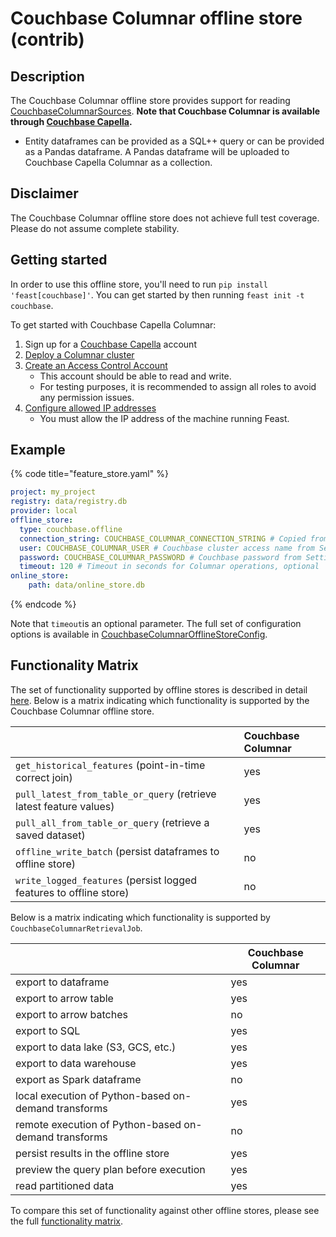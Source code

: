 # Couchbase Columnar offline store (contrib)

## Description

The Couchbase Columnar offline store provides support for reading [CouchbaseColumnarSources](../data-sources/couchbase.md). **Note that Couchbase Columnar is available through [Couchbase Capella](https://cloud.couchbase.com/).**
* Entity dataframes can be provided as a SQL++ query or can be provided as a Pandas dataframe. A Pandas dataframe will be uploaded to Couchbase Capella Columnar as a collection.

## Disclaimer

The Couchbase Columnar offline store does not achieve full test coverage.
Please do not assume complete stability.

## Getting started

In order to use this offline store, you'll need to run `pip install 'feast[couchbase]'`. You can get started by then running `feast init -t couchbase`.

To get started with Couchbase Capella Columnar:
1. Sign up for a [Couchbase Capella](https://cloud.couchbase.com/) account
2. [Deploy a Columnar cluster](https://docs.couchbase.com/columnar/admin/prepare-project.html)
3. [Create an Access Control Account](https://docs.couchbase.com/columnar/admin/auth/auth-data.html)
    - This account should be able to read and write. 
    - For testing purposes, it is recommended to assign all roles to avoid any permission issues.
4. [Configure allowed IP addresses](https://docs.couchbase.com/columnar/admin/ip-allowed-list.html)
    - You must allow the IP address of the machine running Feast.


## Example

{% code title="feature_store.yaml" %}
```yaml
project: my_project
registry: data/registry.db
provider: local
offline_store:
  type: couchbase.offline
  connection_string: COUCHBASE_COLUMNAR_CONNECTION_STRING # Copied from Settings > Connection String page in Capella Columnar console, starts with couchbases://
  user: COUCHBASE_COLUMNAR_USER # Couchbase cluster access name from Settings > Access Control page in Capella Columnar console
  password: COUCHBASE_COLUMNAR_PASSWORD # Couchbase password from Settings > Access Control page in Capella Columnar console
  timeout: 120 # Timeout in seconds for Columnar operations, optional
online_store:
    path: data/online_store.db
```
{% endcode %}

Note that `timeout`is an optional parameter.
The full set of configuration options is available in [CouchbaseColumnarOfflineStoreConfig](https://rtd.feast.dev/en/master/#feast.infra.offline_stores.contrib.couchbase_offline_store.couchbase.CouchbaseColumnarOfflineStoreConfig).


## Functionality Matrix

The set of functionality supported by offline stores is described in detail [here](overview.md#functionality).
Below is a matrix indicating which functionality is supported by the Couchbase Columnar offline store.

|                                                                    | Couchbase Columnar |
| :----------------------------------------------------------------- |:-------------------|
| `get_historical_features` (point-in-time correct join)             | yes                |
| `pull_latest_from_table_or_query` (retrieve latest feature values) | yes                |
| `pull_all_from_table_or_query` (retrieve a saved dataset)          | yes                |
| `offline_write_batch` (persist dataframes to offline store)        | no                 |
| `write_logged_features` (persist logged features to offline store) | no                 |

Below is a matrix indicating which functionality is supported by `CouchbaseColumnarRetrievalJob`.

|                                                       | Couchbase Columnar |
| ----------------------------------------------------- |--------------------|
| export to dataframe                                   | yes                |
| export to arrow table                                 | yes                |
| export to arrow batches                               | no                 |
| export to SQL                                         | yes                |
| export to data lake (S3, GCS, etc.)                   | yes                |
| export to data warehouse                              | yes                |
| export as Spark dataframe                             | no                 |
| local execution of Python-based on-demand transforms  | yes                |
| remote execution of Python-based on-demand transforms | no                 |
| persist results in the offline store                  | yes                |
| preview the query plan before execution               | yes                |
| read partitioned data                                 | yes                |

To compare this set of functionality against other offline stores, please see the full [functionality matrix](overview.md#functionality-matrix).
